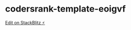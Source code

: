 # codersrank-template-eoigvf

[Edit on StackBlitz ⚡️](https://stackblitz.com/edit/codersrank-template-eoigvf)